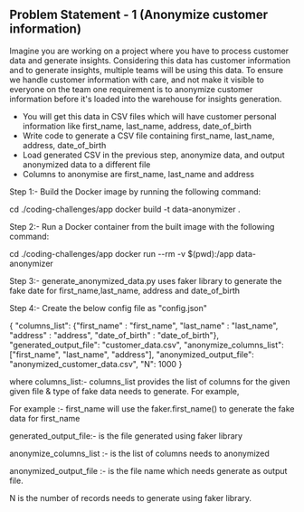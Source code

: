## Problem Statement - 1 (Anonymize customer information)
Imagine you are working on a project where you have to process customer data and generate insights. Considering this data has customer information and to generate insights, multiple teams will be using this data. To ensure we handle customer information with care, and not make it visible to everyone on the team one requirement is to anonymize customer information before it's loaded into the warehouse for insights generation.

- You will get this data in CSV files which will have customer personal information like first_name, last_name, address, date_of_birth
- Write code to generate a CSV file containing first_name, last_name, address, date_of_birth
- Load generated CSV in the previous step, anonymize data, and output anonymized data to a different file
- Columns to anonymise are first_name, last_name and address


Step 1:- Build the Docker image by running the following command:

cd ./coding-challenges/app
docker build -t data-anonymizer .


Step 2:- Run a Docker container from the built image with the following command:


cd ./coding-challenges/app
docker run --rm -v $(pwd):/app data-anonymizer


Step 3:- generate_anonymized_data.py uses faker library to generate the fake date for first_name,last_name, address and date_of_birth


Step 4:- Create the below config file as "config.json"

{
    "columns_list": {"first_name" : "first_name", "last_name" : "last_name", "address" : "address", "date_of_birth" : "date_of_birth"},
    "generated_output_file": "customer_data.csv",
    "anonymize_columns_list": ["first_name", "last_name", "address"],
    "anonymized_output_file": "anonymized_customer_data.csv",
    "N": 1000
}

where 
columns_list:- 
columns_list provides the list of columns for the given given file & type of fake data needs to generate. For example, 

For example :- first_name will use the faker.first_name() to generate the fake data for first_name

generated_output_file:- is the file generated using faker library

anonymize_columns_list :- is the list of columns needs to anonymized

anonymized_output_file :- is the file name which needs generate as output file.

N is the number of records needs to generate using faker library.

